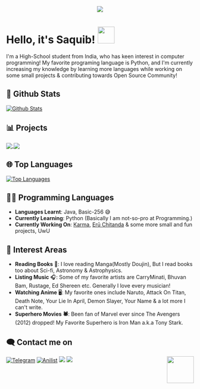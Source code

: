 <div align="center">
    <img src="https://telegra.ph/file/2b2836f47376c7a3a49f6.jpg">
</div>

# Hello, it's Saquib! <img src="https://raw.githubusercontent.com/MartinHeinz/MartinHeinz/master/wave.gif" width="45px">

I'm a High-School student from India, who has keen interest in computer programming! My favorite programing language is Python, and I'm currently increasing my knowledge by learning more languages while working on some small projects & contributing towards Open Source Community!
##  🐙 **Github Stats**

[![Github Stats](https://github-readme-stats.vercel.app/api?username=IAmKartoon&bg_color=30,e96443,904e95&title_color=fff&text_color=fff)](https://github.com/IAmKarToon)

 ## 📊 Projects
<a href="https://github.com/IAmKartoon/KarmaRobot">
  <img align="center" src="https://github-readme-stats.vercel.app/api/pin/?username=IAmKartoon&repo=KarmaRobot&theme=vision-friendly-dark" />
</a>
<a href="https://github.com/IAmKartoon/ChitandaRobot">
  <img align="center" src="https://github-readme-stats.vercel.app/api/pin/?username=IAmKartoon&repo=ChitandaRobot&theme=vision-friendly-dark" />
</a>

## 🌐 **Top Languages**

[![Top Languages](https://github-readme-stats.vercel.app/api/top-langs/?username=IAmKarToon&show_icons=true&theme=radical&layout=compact)](https://github.com/IAmKarToon)

## 👨‍💻 Programming Languages

- **Languages Learnt**: Java, Basic-256 😅
- **Currently Learning**: Python
     (Basically I am not-so-pro at Programming.)
- **Currently Working On**: [Karma](http://t.me/TheKarmaBot), [Erū Chitanda](http://t.me/ChitandaRobot) & some more small and fun projects, UwU


## 🌟 Interest Areas
- **Reading Books** 📖: I love reading Manga(Mostly Doujin), But I read books too about Sci-fi, Astronomy & Astrophysics.
- **Listing Music** 🎧: Some of my favorite artists are CarryMinati, Bhuvan Bam, Rustage, Ed Shereen etc. Generally I love every musician!
- **Watching Anime** 🖥️: My favorite ones include Naruto, Attack On Titan, Death Note, Your Lie In April, Demon Slayer, Your Name & a lot more I can't write.
- **Superhero Movies 🕷️**: Been fan of Marvel ever since The Avengers (2012) dropped! My Favorite Superhero is Iron Man a.k.a Tony Stark.

   
## 🗨️ Contact me on


[![Telegram](https://img.shields.io/badge/telegram-1b77FF.svg?style=for-the-badge&logo=telegram)](https://t.me/MeKarToon)
[![Anilist](https://img.shields.io/badge/Anilist-blue.svg?style=for-the-badge&logo=anilist)](https://anilist.co/user/MeKarToon/)
<a href="mailto:mekartoon.me@gmail.com"><img src="https://img.shields.io/badge/Gmail-blue.svg?style=for-the-badge&logo=gmail"></a>
<a href="https://twitter.com/AmKarToon"><img src="https://img.shields.io/badge/Twitter-blue.svg?style=for-the-badge&logo=twitter"></a> <img src="https://64.media.tumblr.com/34784257378ce2c51675599159735772/tumblr_nd3b8i2gL01sedjuto1_400.gifv" align="right" width="72"/>
